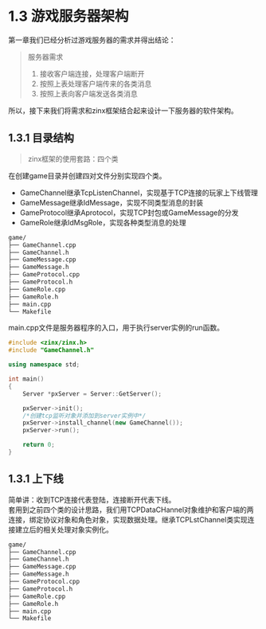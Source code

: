 # 1.3 游戏服务器架构

第一章我们已经分析过游戏服务器的需求并得出结论：

> 服务器需求  
> 1. 接收客户端连接，处理客户端断开  
> 2. 按照上表处理客户端传来的各类消息  
> 3. 按照上表向客户端发送各类消息

所以，接下来我们将需求和zinx框架结合起来设计一下服务器的软件架构。 

## 1.3.1 目录结构

> zinx框架的使用套路：四个类

在创建game目录并创建四对文件分别实现四个类。

+ GameChannel继承TcpListenChannel，实现基于TCP连接的玩家上下线管理
+ GameMessage继承IdMessage，实现不同类型消息的封装
+ GameProtocol继承Aprotocol，实现TCP封包或GameMessage的分发
+ GameRole继承IdMsgRole，实现各种类型消息的处理

```bash
game/
├── GameChannel.cpp
├── GameChannel.h
├── GameMessage.cpp
├── GameMessage.h
├── GameProtocol.cpp
├── GameProtocol.h
├── GameRole.cpp
├── GameRole.h
├── main.cpp
└── Makefile
```

main.cpp文件是服务器程序的入口，用于执行server实例的run函数。

```cpp
#include <zinx/zinx.h>
#include "GameChannel.h"

using namespace std;

int main()
{
    Server *pxServer = Server::GetServer();

    pxServer->init();
    /*创建tcp监听对象并添加到server实例中*/
    pxServer->install_channel(new GameChannel());
    pxServer->run();

    return 0;
}
```

## 1.3.1 上下线

简单讲：收到TCP连接代表登陆，连接断开代表下线。  
套用到之前四个类的设计思路，我们用TCPDataCHannel对象维护和客户端的两连接，绑定协议对象和角色对象，实现数据处理。继承TCPLstChannel类实现连接建立后的相关处理对象实例化。

```bash
game/
├── GameChannel.cpp
├── GameChannel.h
├── GameMessage.cpp
├── GameMessage.h
├── GameProtocol.cpp
├── GameProtocol.h
├── GameRole.cpp
├── GameRole.h
├── main.cpp
└── Makefile
```



